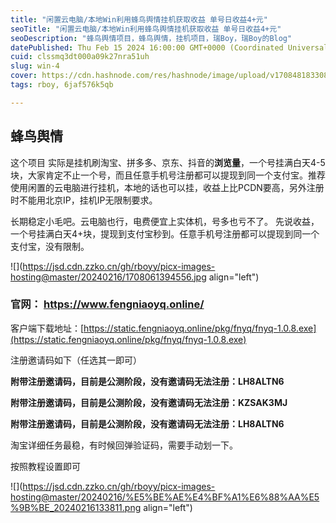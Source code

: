 ```yaml
---
title: "闲置云电脑/本地Win利用蜂鸟舆情挂机获取收益 单号日收益4+元"
seoTitle: "闲置云电脑/本地Win利用蜂鸟舆情挂机获取收益 单号日收益4+元"
seoDescription: "蜂鸟舆情项目，蜂鸟舆情，挂机项目，瑞Boy，瑞Boy的Blog"
datePublished: Thu Feb 15 2024 16:00:00 GMT+0000 (Coordinated Universal Time)
cuid: clssmq3dt000a09k27nra51uh
slug: win-4
cover: https://cdn.hashnode.com/res/hashnode/image/upload/v1708481833083/8b92f5a9-a14e-4fa7-a162-a309a05c4402.jpeg
tags: rboy, 6jaf576k5qb

---
```


## **蜂鸟舆情**

这个项目 实际是挂机刷淘宝、拼多多、京东、抖音的**浏览量**，一个号挂满白天4-5块，大家肯定不止一个号，而且任意手机号注册都可以提现到同一个支付宝。推荐使用闲置的云电脑进行挂机，本地的话也可以挂，收益上比PCDN要高，另外注册时不能用北京IP，挂机IP无限制要求。

长期稳定小毛吧。云电脑也行，电费便宜上实体机，号多也亏不了。 先说收益，一个号挂满白天4+块，提现到支付宝秒到。任意手机号注册都可以提现到同一个支付宝，没有限制。

![](https://jsd.cdn.zzko.cn/gh/rboyy/picx-images-hosting@master/20240216/1708061394556.jpg align="left")

### 官网： https://www.fengniaoyq.online/

客户端下载地址：[https://static.fengniaoyq.online/pkg/fnyq/fnyq-1.0.8.exe](https://static.fengniaoyq.online/pkg/fnyq/fnyq-1.0.8.exe)

注册邀请码如下（任选其一即可）

**附带注册邀请码，目前是公测阶段，没有邀请码无法注册：LH8ALTN6**

**附带注册邀请码，目前是公测阶段，没有邀请码无法注册：KZSAK3MJ**

**附带注册邀请码，目前是公测阶段，没有邀请码无法注册：LH8ALTN6**

淘宝详细任务最稳，有时候回弹验证码，需要手动划一下。

按照教程设置即可

![](https://jsd.cdn.zzko.cn/gh/rboyy/picx-images-hosting@master/20240216/%E5%BE%AE%E4%BF%A1%E6%88%AA%E5%9B%BE_20240216133811.png align="left")
